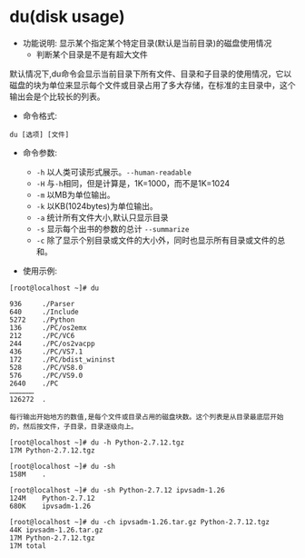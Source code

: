 du(disk usage)
=================

* 功能说明: 显示某个指定某个特定目录(默认是当前目录)的磁盘使用情况
    - 判断某个目录是不是有超大文件

默认情况下,du命令会显示当前目录下所有文件、目录和子目录的使用情况，它以磁盘的块为单位来显示每个文件或目录占用了多大存储，在标准的主目录中，这个输出会是个比较长的列表。

* 命令格式:

```
du [选项] [文件]
```

* 命令参数:
    - `-h` 以人类可读形式展示。`--human-readable`
    - `-H` 与`-h`相同，但是计算是，1K=1000，而不是1K=1024
    - `-m` 以MB为单位输出。   
    - `-k` 以KB(1024bytes)为单位输出。
    - `-a` 统计所有文件大小,默认只显示目录
    - `-s` 显示每个出书的参数的总计 `--summarize`
    - `-c` 除了显示个别目录或文件的大小外，同时也显示所有目录或文件的总和。 

* 使用示例:


```
[root@localhost ~]# du

936     ./Parser
640     ./Include
5272    ./Python
136     ./PC/os2emx
212     ./PC/VC6
244     ./PC/os2vacpp
436     ./PC/VS7.1
172     ./PC/bdist_wininst
528     ./PC/VS8.0
576     ./PC/VS9.0
2640    ./PC
………………
126272  .

每行输出开始地方的数值,是每个文件或目录占用的磁盘块数。这个列表是从目录最底层开始的，然后按文件，子目录，目录逐级向上。

[root@localhost ~]# du -h Python-2.7.12.tgz 
17M Python-2.7.12.tgz

[root@localhost ~]# du -sh
158M    .

[root@localhost ~]# du -sh Python-2.7.12 ipvsadm-1.26
124M    Python-2.7.12
680K    ipvsadm-1.26

[root@localhost ~]# du -ch ipvsadm-1.26.tar.gz Python-2.7.12.tgz 
44K ipvsadm-1.26.tar.gz
17M Python-2.7.12.tgz
17M total


```
